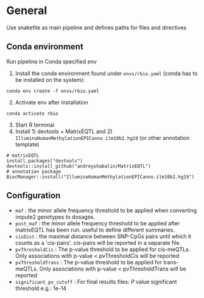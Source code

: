 # General
Use snakefile as main pipeline and defines paths for files and directives 

## Conda environment 
Run pipeline in Conda specified env 
1. Install the conda environment found under `envs/rbio.yaml` (conda has to be installed on the system):
```
conda env create -f envs/rbio.yaml
``` 
2. Activate env after installation 
```
conda activate rbio
``` 
3. Start R terminal 
4. Install 1) devtools + MatrixEQTL and 2) `IlluminaHumanMethylationEPICanno.ilm10b2.hg19` (or other annotation template)
```
# matrixEQTL
install.packages("devtools")
devtools::install_github("andreyshabalin/MatrixEQTL")
# annotation package
BiocManager::install("IlluminaHumanMethylationEPICanno.ilm10b2.hg19")
```
## Configuration
* `maf` : the minor allele frequency threshold to be applied when converting impute2 genotypes to dosages.
* `post_maf` : the minor allele frequency threshold to be applied after matrixEQTL has been run. 
useful to define different summaries.
* `cisDist` : the maximal distance between SNP-CpGs pairs until which it counts as a 'cis-pairs'. 
cis-pairs will be reported in a separate file.
* `pvThresholdCis` : The p-value threshold to be applied for cis-meQTLs. 
Only associations with p-value < pvThresholdCis will be reported
* `pvThresholdTrans` : The p-value threshold to be applied for trans-meQTLs. 
Only associations with p-value < pvThresholdTrans will be reported
* `significant_pv_cutoff` : For final results files: *P* value significant threshold e.g.: 1e-14

